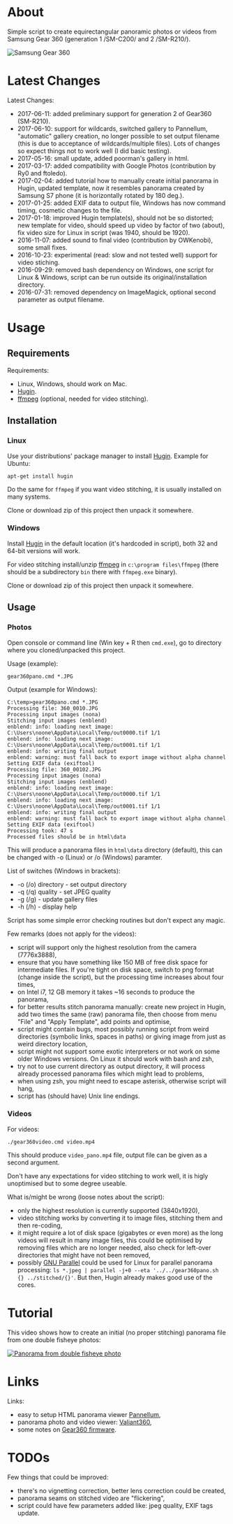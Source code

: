 # About

Simple script to create equirectangular panoramic photos or videos from Samsung Gear 360 (generation 1 /SM-C200/ and 2 /SM-R210/).

![Samsung Gear 360](gear360.jpg)

# Latest Changes

Latest Changes:

- 2017-06-11: added preliminary support for generation 2 of Gear360 (SM-R210).
- 2017-06-10: support for wildcards, switched gallery to Pannellum, "automatic" gallery creation, no longer possible to set output filename (this is due to acceptance of wildcards/multiple files).
Lots of changes so expect things not to work well (I did basic testing).
- 2017-05-16: small update, added poorman's gallery in html.
- 2017-03-17: added compatibility with Google Photos (contribution by Ry0 and ftoledo).
- 2017-02-04: added tutorial how to manually create initial panorama in Hugin, updated template, now it resembles panorama created by Samsung S7 phone (it is horizontally rotated by 180 deg.).
- 2017-01-25: added EXIF data to output file, Windows has now command timing, cosmetic changes to the file.
- 2017-01-18: improved Hugin template(s), should not be so distorted; new template for video, should speed up video by factor of two (about), fix video size for Linux in script (was 1940, should be 1920).
- 2016-11-07: added sound to final video (contribution by OWKenobi), some small fixes.
- 2016-10-23: experimental (read: slow and not tested well) support for video stiching.
- 2016-09-29: removed bash dependency on Windows, one script for Linux & Windows, script can be run outside its original/installation directory.
- 2016-07-31: removed dependency on ImageMagick, optional second parameter as output filename.

# Usage

## Requirements

Requirements:

* Linux, Windows, should work on Mac.
* [Hugin](http://hugin.sourceforge.net/).
* [ffmpeg](https://ffmpeg.org/download.html) (optional, needed for video stitching).

## Installation

### Linux

Use your distributions' package manager to install [Hugin](http://hugin.sourceforge.net/). Example for Ubuntu:

    apt-get install hugin

Do the same for ```ffmpeg``` if you want video stitching, it is usually installed on many systems.

Clone or download zip of this project then unpack it somewhere.

### Windows

Install [Hugin](http://hugin.sourceforge.net/) in the default location (it's hardcoded in script), both 32 and 64-bit versions will work.

For video stitching install/unzip [ffmpeg](https://ffmpeg.zeranoe.com/builds/) in ```c:\program files\ffmpeg``` (there should be
a subdirectory ```bin``` there with ```ffmpeg.exe``` binary).

Clone or download zip of this project then unpack it somewhere.

## Usage

### Photos

Open console or command line (Win key + R then ```cmd.exe```), go to directory where you cloned/unpacked this project.

Usage (example):

    gear360pano.cmd *.JPG

Output (example for Windows):

    C:\temp>gear360pano.cmd *.JPG
    Processing file: 360_0010.JPG
    Processing input images (nona)
    Stitching input images (enblend)
    enblend: info: loading next image: C:\Users\noone\AppData\Local\Temp/out0000.tif 1/1
    enblend: info: loading next image: C:\Users\noone\AppData\Local\Temp/out0001.tif 1/1
    enblend: info: writing final output
    enblend: warning: must fall back to export image without alpha channel
    Setting EXIF data (exiftool)
    Processing file: 360_00102.JPG
    Processing input images (nona)
    Stitching input images (enblend)
    enblend: info: loading next image: C:\Users\noone\AppData\Local\Temp/out0000.tif 1/1
    enblend: info: loading next image: C:\Users\noone\AppData\Local\Temp/out0001.tif 1/1
    enblend: info: writing final output
    enblend: warning: must fall back to export image without alpha channel
    Setting EXIF data (exiftool)
    Processing took: 47 s
    Processed files should be in html\data

This will produce a panorama files in ```html\data``` directory (default), this can be
changed with -o (Linux) or /o (Windows) paramter.

List of switches (Windows in brackets):

* -o (/o) directory - set output directory
* -q (/q) quality - set JPEG quality
* -g (/g) - update gallery files
* -h (/h) - display help

Script has some simple error checking routines but don't expect any magic.

Few remarks (does not apply for the videos):

* script will support only the highest resolution from the camera (7776x3888),
* ensure that you have something like 150 MB of free disk space for intermediate files. If you're tight on disk space, switch to png format (change inside the script), but the processing time increases about four times,
* on Intel i7, 12 GB memory it takes ~16 seconds to produce the panorama,
* for better results stitch panorama manually: create new project in Hugin, add two times the same (raw) panorama file, then choose from menu "File" and "Apply Template",
add points and optimise,
* script might contain bugs, most possibly running script from weird directories (symbolic links, spaces in paths) or giving image from just as weird directory location,
* script might not support some exotic interpreters or not work on some older Windows versions. On Linux it should work with bash and zsh,
* try not to use current directory as output directory, it will process already processed panorama files which might lead to problems,
* when using zsh, you might need to escape asterisk, otherwise script will hang,
* script has (should have) Unix line endings.

### Videos

For videos:

    ./gear360video.cmd video.mp4

This should produce ```video_pano.mp4``` file, output file can be given as a second argument.

Don't have any expectations for video stitching to work well, it is higly unoptimised but to some degree useable.

What is/might be wrong (loose notes about the script):

* only the highest resolution is currently supported (3840x1920),
* video stitching works by converting it to image files, stitching them and then re-coding,
* it might require a lot of disk space (gigabytes or even more) as the long videos will result in many image files, this could be
optimised by removing files which are no longer needed, also check for left-over directories that might have not been removed,
* possibly [GNU Parallel](https://www.gnu.org/software/parallel/) could be used for Linux for parallel panorama processing:
```ls *.jpeg | parallel -j+0 --eta '../../gear360pano.sh {} ../stitched/{}'```. But then, Hugin already makes good use of
the cores.

# Tutorial

This video shows how to create an initial (no proper stitching) panorama file from one double fisheye photos:

[![Panorama from double fisheye photo](http://img.youtube.com/vi/QKQGT8VUN8g/0.jpg)](http://www.youtube.com/watch?v=QKQGT8VUN8g "Panorama from double fisheye photo")

# Links

Links:
* easy to setup HTML panorama viewer [Pannellum](https://pannellum.org/),
* panorama photo and video viewer: [Valiant360](https://github.com/flimshaw/Valiant360),
* some notes on [Gear360 firmware](https://github.com/ultramango/gear360reveng).

# TODOs

Few things that could be improved:

* there's no vignetting correction, better lens correction could be created,
* panorama seams on stitched video are "flickering",
* script could have few parameters added like: jpeg quality, EXIF tags update.
